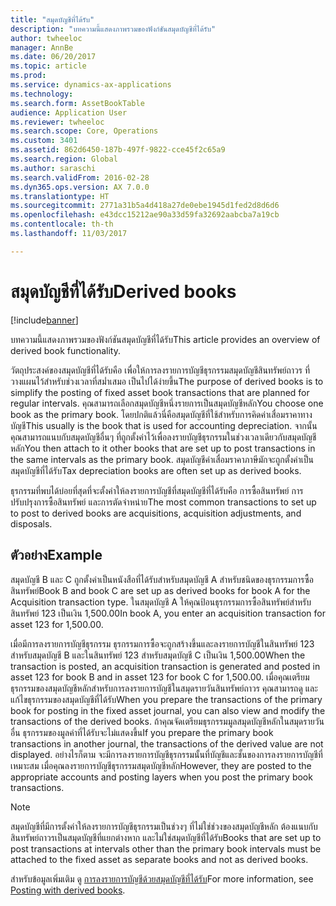 ```yaml
---
title: "สมุดบัญชีที่ได้รับ"
description: "บทความนี้แสดงภาพรวมของฟังก์ชันสมุดบัญชีที่ได้รับ"
author: twheeloc
manager: AnnBe
ms.date: 06/20/2017
ms.topic: article
ms.prod: 
ms.service: dynamics-ax-applications
ms.technology: 
ms.search.form: AssetBookTable
audience: Application User
ms.reviewer: twheeloc
ms.search.scope: Core, Operations
ms.custom: 3401
ms.assetid: 862d6450-187b-497f-9822-cce45f2c65a9
ms.search.region: Global
ms.author: saraschi
ms.search.validFrom: 2016-02-28
ms.dyn365.ops.version: AX 7.0.0
ms.translationtype: HT
ms.sourcegitcommit: 2771a31b5a4d418a27de0ebe1945d1fed2d8d6d6
ms.openlocfilehash: e43dcc15212ae90a33d59fa32692aabcba7a19cb
ms.contentlocale: th-th
ms.lasthandoff: 11/03/2017

---
```


# <a name="derived-books"></a><span data-ttu-id="110ba-103">สมุดบัญชีที่ได้รับ</span><span class="sxs-lookup"><span data-stu-id="110ba-103">Derived books</span></span>

[!include[banner](../includes/banner.md)]


<span data-ttu-id="110ba-104">บทความนี้แสดงภาพรวมของฟังก์ชันสมุดบัญชีที่ได้รับ</span><span class="sxs-lookup"><span data-stu-id="110ba-104">This article provides an overview of derived book functionality.</span></span>

<span data-ttu-id="110ba-105">วัตถุประสงค์ของสมุดบัญชีที่ได้รับคือ เพื่อให้การลงรายการบัญชีธุรกรรมสมุดบัญชีสินทรัพย์ถาวร ที่วางแผนไว้สำหรับช่วงเวลาที่สม่ำเสมอ เป็นไปได้ง่ายขึ้น</span><span class="sxs-lookup"><span data-stu-id="110ba-105">The purpose of derived books is to simplify the posting of fixed asset book transactions that are planned for regular intervals.</span></span>  <span data-ttu-id="110ba-106">คุณสามารถเลือกสมุดบัญชีหนึ่งรายการเป็นสมุดบัญชีหลัก</span><span class="sxs-lookup"><span data-stu-id="110ba-106">You choose one book as the primary book.</span></span> <span data-ttu-id="110ba-107">โดยปกติแล้วนี่คือสมุดบัญชีที่ใช้สำหรับการคิดค่าเสื่อมราคาทางบัญชี</span><span class="sxs-lookup"><span data-stu-id="110ba-107">This usually is the book that is used for accounting depreciation.</span></span> <span data-ttu-id="110ba-108">จากนั้นคุณสามารถแนบกับสมุดบัญชีอื่นๆ ที่ถูกตั้งค่าไว้เพื่อลงรายบัญชีธุรกรรมในช่วงเวลาเดียวกับสมุดบัญชีหลัก</span><span class="sxs-lookup"><span data-stu-id="110ba-108">You then attach to it other books that are set up to post transactions in the same intervals as the primary book.</span></span> <span data-ttu-id="110ba-109">สมุดบัญชีค่าเสื่อมราคาภาษีมักจะถูกตั้งค่าเป็นสมุดบัญชีที่ได้รับ</span><span class="sxs-lookup"><span data-stu-id="110ba-109">Tax depreciation books are often set up as derived books.</span></span> 

<span data-ttu-id="110ba-110">ธุรกรรมที่พบได้บ่อยที่สุดที่จะตั้งค่าให้ลงรายการบัญชีที่สมุดบัญชีที่ได้รับคือ การซื้อสินทรัพย์ การปรับปรุงการซื้อสินทรัพย์ และการตัดจำหน่าย</span><span class="sxs-lookup"><span data-stu-id="110ba-110">The most common transactions to set up to post to derived books are acquisitions, acquisition adjustments, and disposals.</span></span> 

## <a name="example"></a><span data-ttu-id="110ba-111">ตัวอย่าง</span><span class="sxs-lookup"><span data-stu-id="110ba-111">Example</span></span>

<span data-ttu-id="110ba-112">สมุดบัญชี B และ C ถูกตั้งค่าเป็นหนังสือที่ได้รับสำหรับสมุดบัญชี A สำหรับชนิดของธุรกรรมการซื้อสินทรัพย์</span><span class="sxs-lookup"><span data-stu-id="110ba-112">Book B and book C are set up as derived books for book A for the Acquisition transaction type.</span></span> <span data-ttu-id="110ba-113">ในสมุดบัญชี A ให้คุณป้อนธุรกรรมการซื้อสินทรัพย์สำหรับสินทรัพย์ 123 เป็นเงิน 1,500.00</span><span class="sxs-lookup"><span data-stu-id="110ba-113">In book A, you enter an acquisition transaction for asset 123 for 1,500.00.</span></span> 

<span data-ttu-id="110ba-114">เมื่อมีการลงรายการบัญชีธุรกรรม ธุรกรรมการซื้อจะถูกสร้างขึ้นและลงรายการบัญชีในสินทรัพย์ 123 สำหรับสมุดบัญชี B และในสินทรัพย์ 123 สำหรับสมุดบัญชี C เป็นเงิน 1,500.00</span><span class="sxs-lookup"><span data-stu-id="110ba-114">When the transaction is posted, an acquisition transaction is generated and posted in asset 123 for book B and in asset 123 for book C for 1,500.00.</span></span> <span data-ttu-id="110ba-115">เมื่อคุณเตรียมธุรกรรมของสมุดบัญชีหลักสำหรับการลงรายการบัญชีในสมุดรายวันสินทรัพย์ถาวร คุณสามารถดู และแก้ไขธุรกรรมของสมุดบัญชีที่ได้รับ</span><span class="sxs-lookup"><span data-stu-id="110ba-115">When you prepare the transactions of the primary book for posting in the fixed asset journal, you can also view and modify the transactions of the derived books.</span></span> <span data-ttu-id="110ba-116">ถ้าคุณจัดเตรียมธุรกรรมมูลสมุดบัญชีหลักในสมุดรายวันอื่น ธุรกรรมของมูลค่าที่ได้รับจะไม่แสดงขึ้น</span><span class="sxs-lookup"><span data-stu-id="110ba-116">If you prepare the primary book transactions in another journal, the transactions of the derived value are not displayed.</span></span> <span data-ttu-id="110ba-117">อย่างไรก็ตาม จะมีการลงรายการบัญชีธุรกรรมนั้นที่บัญชีและชั้นของการลงรายการบัญชีที่เหมาะสม เมื่อคุณลงรายการบัญชีธุรกรรมสมุดบัญชีหลัก</span><span class="sxs-lookup"><span data-stu-id="110ba-117">However, they are posted to the appropriate accounts and posting layers when you post the primary book transactions.</span></span>

> [!NOTE]                                                                                                                               
> <span data-ttu-id="110ba-118">สมุดบัญชีที่มีการตั้งค่าให้ลงรายการบัญชีธุรกรรมเป็นช่วงๆ ที่ไม่ใช่ช่วงของสมุดบัญชีหลัก ต้องแนบกับสินทรัพย์ถาวรเป็นสมุดบัญชีที่แยกต่างหาก และไม่ใช่สมุดบัญชีที่ได้รับ</span><span class="sxs-lookup"><span data-stu-id="110ba-118">Books that are set up to post transactions at intervals other than the primary book intervals must be attached to the fixed asset as separate books and not as derived books.</span></span>  

<span data-ttu-id="110ba-119">สำหรับข้อมูลเพิ่มเติม ดู [การลงรายการบัญชีด้วยสมุดบัญชีที่ได้รับ](post-derived-value-models.md)</span><span class="sxs-lookup"><span data-stu-id="110ba-119">For more information, see [Posting with derived books](post-derived-value-models.md).</span></span>




